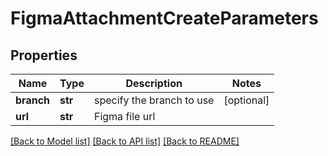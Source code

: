 # FigmaAttachmentCreateParameters

## Properties
Name | Type | Description | Notes
------------ | ------------- | ------------- | -------------
**branch** | **str** | specify the branch to use | [optional] 
**url** | **str** | Figma file url | 

[[Back to Model list]](../README.md#documentation-for-models) [[Back to API list]](../README.md#documentation-for-api-endpoints) [[Back to README]](../README.md)


